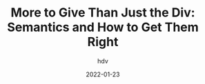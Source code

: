 ---
author: hdv
date: 2022-01-23
tags:
  - html
  - semantics
  - accessibility
target_url: https://hiddedevries.nl/en/blog/2022-01-23-more-to-give-than-just-the-div-semantics-and-how-to-get-them-right
title: "More to Give Than Just the Div: Semantics and How to Get Them Right"
---